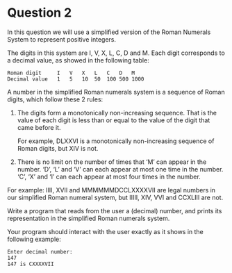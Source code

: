 # Question 2

In this question we will use a simplified version of the Roman Numerals System to represent
positive integers.

The digits in this system are I, V, X, L, C, D and M. Each digit corresponds to a decimal value, as
showed in the following table:

    Roman digit     I   V   X   L   C   D   M
    Decimal value   1   5   10  50  100 500 1000
    
A number in the simplified Roman numerals system is a sequence of Roman digits, which follow
these 2 rules:

1. The digits form a monotonically non-increasing sequence. That is the value of each digit is
   less than or equal to the value of the digit that came before it.
   
   For example, DLXXVI is a monotonically non-increasing sequence of Roman digits, but XIV is not.
   
2. There is no limit on the number of times that ‘M’ can appear in the number.
   ‘D’, ‘L’ and ‘V’ can each appear at most one time in the number.
   ‘C’, ‘X’ and ‘I’ can each appear at most four times in the number.

For example: IIII, XVII and MMMMMMDCCLXXXXVII are legal numbers in our simplified Roman
numeral system, but IIIII, XIV, VVI and CCXLIII are not.

Write a program that reads from the user a (decimal) number, and prints its representation in
the simplified Roman numerals system.

Your program should interact with the user exactly as it shows in the following example:

    Enter decimal number:
    147
    147 is CXXXXVII
